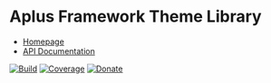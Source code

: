 # Aplus Framework Theme Library

- [Homepage](https://aplus-framework.com/docs/theme)
- [API Documentation](https://aplus-framework.gitlab.io/libraries/theme/docs/)

[![Build](https://gitlab.com/aplus-framework/libraries/theme/badges/master/pipeline.svg)](https://gitlab.com/aplus-framework/libraries/theme/-/jobs)
[![Coverage](https://gitlab.com/aplus-framework/libraries/theme/badges/master/coverage.svg?job=test:php)](https://aplus-framework.gitlab.io/libraries/theme/coverage/)
[![Donate](https://img.shields.io/badge/Donate-PayPal-blue.svg)](https://www.paypal.com/cgi-bin/webscr?cmd=_s-xclick&hosted_button_id=NGBNW5PY4VSJ4)
